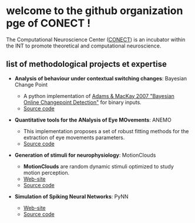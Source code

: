 # welcome to the github organization pge of CONECT !

The Computational Neuroscience Center ([CONECT](https://conect-int.github.io/)) is an incubator within the INT to promote theoretical and computational neuroscience.

## list of methodological projects et expertise

* **Analysis of behaviour under contextual switching changes**: Bayesian Change Point 
  * A python implementation of [Adams &amp; MacKay 2007 "Bayesian Online Changepoint Detection"](http://arxiv.org/abs/0710.3742) for binary inputs.
  * [Source code](https://github.com/laurentperrinet/bayesianchangepoint)

* **Quantitative tools for the ANalysis of Eye MOvements**: ANEMO
  * This implementation proposes a set of robust fitting methods for the extraction of eye movements  parameters.
  * [Source code](https://github.com/invibe/ANEMO/)

* **Generation of stimuli for neurophysiology**: MotionClouds
  * **MotionClouds** are random dynamic stimuli optimized to study motion perception.
  * [Web-site](https://neuralensemble.github.io/MotionClouds/)
  * [Source code](https://github.com/NeuralEnsemble/MotionClouds)

* **Simulation of Spiking Neural Networks**: PyNN
  * [Web-site](https://neuralensemble.github.io/PyNN/)
  * [Source code](https://github.com/NeuralEnsemble/PyNN)
